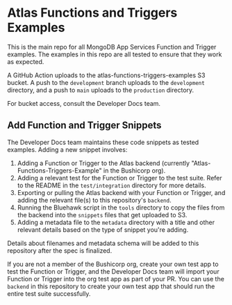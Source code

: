 # Atlas Functions and Triggers Examples

This is the main repo for all MongoDB App Services Function and Trigger examples.
The examples in this repo are all tested to ensure that they work as expected.

A GitHub Action uploads to the atlas-functions-triggers-examples S3 bucket.
A push to the `development` branch uploads to the `development` directory,
and a push to `main` uploads to the `production` directory.

For bucket access, consult the Developer Docs team.

## Add Function and Trigger Snippets

The Developer Docs team maintains these code snippets as tested examples.
Adding a new snippet involves:

1. Adding a Function or Trigger to the Atlas backend (currently "Atlas-Functions-Triggers-Example" in the Bushicorp org).
2. Adding a relevant test for the Function or Trigger to the test suite. Refer to the README in the `test/integration` directory for more details.
3. Exporting or pulling the Atlas backend with your Function or Trigger, and adding the relevant file(s) to this repository's `backend`.
4. Running the Bluehawk script in the `tools` directory to copy the files from the backend into the `snippets` files that get uploaded to S3.
5. Adding a metadata file to the `metadata` directory with a title and other relevant details based on the type of snippet you're adding.

Details about filenames and metadata schema will be added to this repository
after the spec is finalized.

If you are not a member of the Bushicorp org, create your own test app to test 
the Function or Trigger, and the Developer Docs team will import your Function 
or Trigger into the org test app as part of your PR. You can use the `backend`
in this repository to create your own test app that should run the entire test
suite successfully.

<!-- TODO: Add more details about the repo structure and its purpose -->
